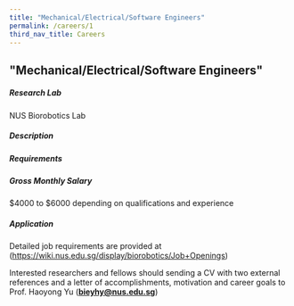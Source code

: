 ```yaml
---
title: "Mechanical/Electrical/Software Engineers"
permalink: /careers/1
third_nav_title: Careers
---
```

## "Mechanical/Electrical/Software Engineers"
##### Research Lab
NUS Biorobotics Lab
  
##### Description  


##### Requirements  

  
##### Gross Monthly Salary
$4000 to $6000 depending on qualifications and experience

##### Application  
Detailed job requirements are provided at (https://wiki.nus.edu.sg/display/biorobotics/Job+Openings)
  
Interested researchers and fellows should sending a CV with two external references and a letter of accomplishments, motivation and career goals to Prof. Haoyong Yu (**bieyhy@nus.edu.sg**)